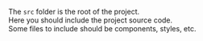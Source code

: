 The `src` folder is the root of the project.\
Here you should include the project source code.\
Some files to include should be components, styles, etc.